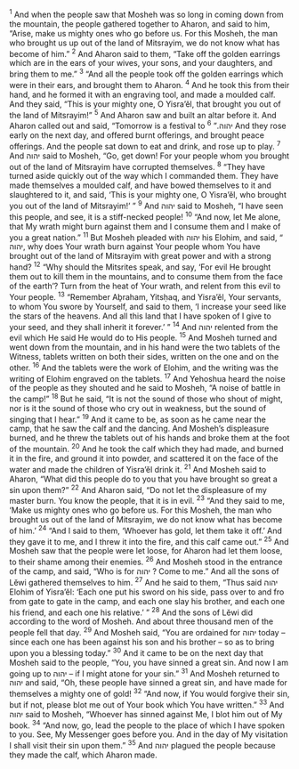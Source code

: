 <sup>1</sup> And when the people saw that Mosheh was so long in coming down from the mountain, the people gathered together to Aharon, and said to him, “Arise, make us mighty ones who go before us. For this Mosheh, the man who brought us up out of the land of Mitsrayim, we do not know what has become of him.”
<sup>2</sup> And Aharon said to them, “Take off the golden earrings which are in the ears of your wives, your sons, and your daughters, and bring them to me.”
<sup>3</sup> “And all the people took off the golden earrings which were in their ears, and brought them to Aharon.
<sup>4</sup> And he took this from their hand, and he formed it with an engraving tool, and made a moulded calf. And they said, “This is your mighty one, O Yisra’ĕl, that brought you out of the land of Mitsrayim!”
<sup>5</sup> And Aharon saw and built an altar before it. And Aharon called out and said, “Tomorrow is a festival to יהוה.”
<sup>6</sup> And they rose early on the next day, and offered burnt offerings, and brought peace offerings. And the people sat down to eat and drink, and rose up to play.
<sup>7</sup> And יהוה said to Mosheh, “Go, get down! For your people whom you brought out of the land of Mitsrayim have corrupted themselves.
<sup>8</sup> “They have turned aside quickly out of the way which I commanded them. They have made themselves a moulded calf, and have bowed themselves to it and slaughtered to it, and said, ‘This is your mighty one, O Yisra’ĕl, who brought you out of the land of Mitsrayim!’ ”
<sup>9</sup> And יהוה said to Mosheh, “I have seen this people, and see, it is a stiff-necked people!
<sup>10</sup> “And now, let Me alone, that My wrath might burn against them and I consume them and I make of you a great nation.”
<sup>11</sup> But Mosheh pleaded with יהוה his Elohim, and said, “ יהוה, why does Your wrath burn against Your people whom You have brought out of the land of Mitsrayim with great power and with a strong hand?
<sup>12</sup> “Why should the Mitsrites speak, and say, ‘For evil He brought them out to kill them in the mountains, and to consume them from the face of the earth’? Turn from the heat of Your wrath, and relent from this evil to Your people.
<sup>13</sup> “Remember Aḇraham, Yitsḥaq, and Yisra’ĕl, Your servants, to whom You swore by Yourself, and said to them, ‘I increase your seed like the stars of the heavens. And all this land that I have spoken of I give to your seed, and they shall inherit it forever.’ ”
<sup>14</sup> And יהוה relented from the evil which He said He would do to His people.
<sup>15</sup> And Mosheh turned and went down from the mountain, and in his hand were the two tablets of the Witness, tablets written on both their sides, written on the one and on the other.
<sup>16</sup> And the tablets were the work of Elohim, and the writing was the writing of Elohim engraved on the tablets.
<sup>17</sup> And Yehoshua heard the noise of the people as they shouted and he said to Mosheh, “A noise of battle in the camp!”
<sup>18</sup> But he said, “It is not the sound of those who shout of might, nor is it the sound of those who cry out in weakness, but the sound of singing that I hear.”
<sup>19</sup> And it came to be, as soon as he came near the camp, that he saw the calf and the dancing. And Mosheh’s displeasure burned, and he threw the tablets out of his hands and broke them at the foot of the mountain.
<sup>20</sup> And he took the calf which they had made, and burned it in the fire, and ground it into powder, and scattered it on the face of the water and made the children of Yisra’ĕl drink it.
<sup>21</sup> And Mosheh said to Aharon, “What did this people do to you that you have brought so great a sin upon them?”
<sup>22</sup> And Aharon said, “Do not let the displeasure of my master burn. You know the people, that it is in evil.
<sup>23</sup> “And they said to me, ‘Make us mighty ones who go before us. For this Mosheh, the man who brought us out of the land of Mitsrayim, we do not know what has become of him.’
<sup>24</sup> “And I said to them, ‘Whoever has gold, let them take it off.’ And they gave it to me, and I threw it into the fire, and this calf came out.”
<sup>25</sup> And Mosheh saw that the people were let loose, for Aharon had let them loose, to their shame among their enemies.
<sup>26</sup> And Mosheh stood in the entrance of the camp, and said, “Who is for יהוה ? Come to me.” And all the sons of Lĕwi gathered themselves to him.
<sup>27</sup> And he said to them, “Thus said יהוה Elohim of Yisra’ĕl: ‘Each one put his sword on his side, pass over to and fro from gate to gate in the camp, and each one slay his brother, and each one his friend, and each one his relative.’ ”
<sup>28</sup> And the sons of Lĕwi did according to the word of Mosheh. And about three thousand men of the people fell that day.
<sup>29</sup> And Mosheh said, “You are ordained for יהוה today – since each one has been against his son and his brother – so as to bring upon you a blessing today.”
<sup>30</sup> And it came to be on the next day that Mosheh said to the people, “You, you have sinned a great sin. And now I am going up to יהוה – if I might atone for your sin.”
<sup>31</sup> And Mosheh returned to יהוה and said, “Oh, these people have sinned a great sin, and have made for themselves a mighty one of gold!
<sup>32</sup> “And now, if You would forgive their sin, but if not, please blot me out of Your book which You have written.”
<sup>33</sup> And יהוה said to Mosheh, “Whoever has sinned against Me, I blot him out of My book.
<sup>34</sup> “And now, go, lead the people to the place of which I have spoken to you. See, My Messenger goes before you. And in the day of My visitation I shall visit their sin upon them.”
<sup>35</sup> And יהוה plagued the people because they made the calf, which Aharon made.
